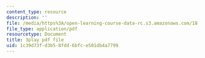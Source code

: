 ```yaml
---
content_type: resource
description: ''
file: /media/https%3A/open-learning-course-data-rc.s3.amazonaws.com/18-217-graph-theory-and-additive-combinatorics-fall-2019/1c39d73fd3b58fdd6bfce501db4a7799_3IxWLibV_tU.pdf
file_type: application/pdf
resourcetype: Document
title: 3play pdf file
uid: 1c39d73f-d3b5-8fdd-6bfc-e501db4a7799
---
```

